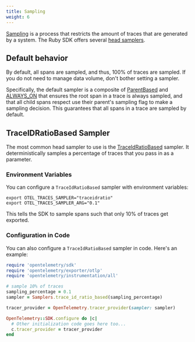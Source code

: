```yaml
---
title: Sampling
weight: 6
---
```


[Sampling](/docs/concepts/sampling/) is a process that restricts the amount of
traces that are generated by a system. The Ruby SDK offers several
[head samplers](/docs/concepts/sampling#head-sampling).

## Default behavior

By default, all spans are sampled, and thus, 100% of traces are sampled. If you
do not need to manage data volume, don't bother setting a sampler.

Specifically, the default sampler is a composite of [ParentBased][] and
[ALWAYS_ON][] that ensures the root span in a trace is always sampled, and that
all child spans respect use their parent's sampling flag to make a sampling
decision. This guarantees that all spans in a trace are sampled by default.

[ParentBased]:
  https://www.rubydoc.info/gems/opentelemetry-sdk/OpenTelemetry/SDK/Trace/Samplers/ParentBased
[ALWAYS_ON]:
  https://www.rubydoc.info/gems/opentelemetry-sdk/OpenTelemetry/SDK/Trace/Samplers

## TraceIDRatioBased Sampler

The most common head sampler to use is the [TraceIdRatioBased][] sampler. It
deterministically samples a percentage of traces that you pass in as a
parameter.

[TraceIdRatioBased]:
  https://www.rubydoc.info/gems/opentelemetry-sdk/OpenTelemetry/SDK/Trace/Samplers/TraceIdRatioBased

### Environment Variables

You can configure a `TraceIdRatioBased` sampler with environment variables:

```shell
export OTEL_TRACES_SAMPLER="traceidratio"
export OTEL_TRACES_SAMPLER_ARG="0.1"
```

This tells the SDK to sample spans such that only 10% of traces get exported.

### Configuration in Code

You can also configure a `TraceIdRatioBased` sampler in code. Here's an example:

```ruby
require 'opentelemetry/sdk'
require 'opentelemetry/exporter/otlp'
require 'opentelemetry/instrumentation/all'

# sample 10% of traces
sampling_percentage = 0.1
sampler = Samplers.trace_id_ratio_based(sampling_percentage)

tracer_provider = OpenTelemetry.tracer_provider(sampler: sampler)

OpenTelemetry::SDK.configure do |c|
  # Other initialization code goes here too...
  c.tracer_provider = tracer_provider
end
```

